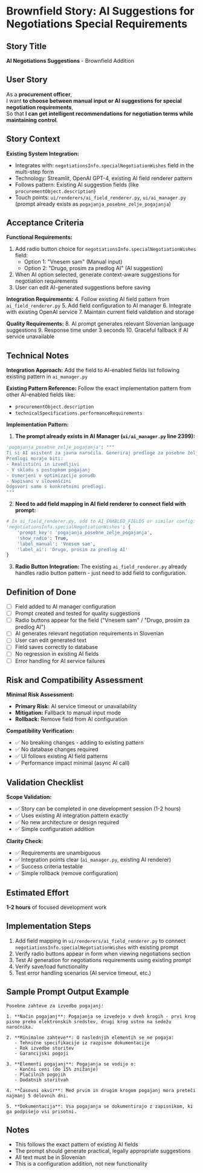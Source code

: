 # Brownfield Story: AI Suggestions for Negotiations Special Requirements

## Story Title
**AI Negotiations Suggestions** - Brownfield Addition

## User Story
As a **procurement officer**,  
I want **to choose between manual input or AI suggestions for special negotiation requirements**,  
So that **I can get intelligent recommendations for negotiation terms while maintaining control**.

## Story Context

**Existing System Integration:**
- Integrates with: `negotiationsInfo.specialNegotiationWishes` field in the multi-step form  
- Technology: Streamlit, OpenAI GPT-4, existing AI field renderer pattern
- Follows pattern: Existing AI suggestion fields (like `procurementObject.description`)
- Touch points: `ui/renderers/ai_field_renderer.py`, `ui/ai_manager.py` (prompt already exists as `pogajanja_posebne_zelje_pogajanja`)

## Acceptance Criteria

**Functional Requirements:**
1. Add radio button choice for `negotiationsInfo.specialNegotiationWishes` field:
   - Option 1: "Vnesem sam" (Manual input)
   - Option 2: "Drugo, prosim za predlog AI" (AI suggestion)
2. When AI option selected, generate context-aware suggestions for negotiation requirements
3. User can edit AI-generated suggestions before saving

**Integration Requirements:**
4. Follow existing AI field pattern from `ai_field_renderer.py`
5. Add field configuration to AI manager
6. Integrate with existing OpenAI service
7. Maintain current field validation and storage

**Quality Requirements:**
8. AI prompt generates relevant Slovenian language suggestions
9. Response time under 3 seconds
10. Graceful fallback if AI service unavailable

## Technical Notes

**Integration Approach:**
Add the field to AI-enabled fields list following existing pattern in `ai_manager.py`

**Existing Pattern Reference:**
Follow the exact implementation pattern from other AI-enabled fields like:
- `procurementObject.description`
- `technicalSpecifications.performanceRequirements`

**Implementation Pattern:**

1. **The prompt already exists in AI Manager (`ui/ai_manager.py` line 2399):**
```python
'pogajanja_posebne_zelje_pogajanja': """
Ti si AI asistent za javna naročila. Generiraj predloge za posebne želje v zvezi s pogajanji.
Predlogi morajo biti:
- Realistični in izvedljivi
- V skladu s postopkom pogajanj
- Usmerjeni v optimizacijo ponudb
- Napisani v slovenščini
Odgovori samo s konkretnimi predlogi.
"""
```

2. **Need to add field mapping in AI field renderer to connect field with prompt:**
```python
# In ai_field_renderer.py, add to AI_ENABLED_FIELDS or similar config:
'negotiationsInfo.specialNegotiationWishes': {
    'prompt_key': 'pogajanja_posebne_zelje_pogajanja',
    'show_radio': True,
    'label_manual': 'Vnesem sam',
    'label_ai': 'Drugo, prosim za predlog AI'
}
```

3. **Radio Button Integration:**
The existing `ai_field_renderer.py` already handles radio button pattern - just need to add field to configuration.

## Definition of Done

- [ ] Field added to AI manager configuration
- [ ] Prompt created and tested for quality suggestions
- [ ] Radio buttons appear for the field ("Vnesem sam" / "Drugo, prosim za predlog AI")
- [ ] AI generates relevant negotiation requirements in Slovenian
- [ ] User can edit generated text
- [ ] Field saves correctly to database
- [ ] No regression in existing AI fields
- [ ] Error handling for AI service failures

## Risk and Compatibility Assessment

**Minimal Risk Assessment:**
- **Primary Risk:** AI service timeout or unavailability
- **Mitigation:** Fallback to manual input mode
- **Rollback:** Remove field from AI configuration

**Compatibility Verification:**
- ✅ No breaking changes - adding to existing pattern
- ✅ No database changes required
- ✅ UI follows existing AI field patterns
- ✅ Performance impact minimal (async AI call)

## Validation Checklist

**Scope Validation:**
- ✅ Story can be completed in one development session (1-2 hours)
- ✅ Uses existing AI integration pattern exactly
- ✅ No new architecture or design required
- ✅ Simple configuration addition

**Clarity Check:**
- ✅ Requirements are unambiguous
- ✅ Integration points clear (`ai_manager.py`, existing AI renderer)
- ✅ Success criteria testable
- ✅ Simple rollback (remove configuration)

## Estimated Effort
**1-2 hours** of focused development work

## Implementation Steps
1. Add field mapping in `ui/renderers/ai_field_renderer.py` to connect `negotiationsInfo.specialNegotiationWishes` with existing prompt
2. Verify radio buttons appear in form when viewing negotiations section
3. Test AI generation for negotiations requirements using existing prompt
4. Verify save/load functionality
5. Test error handling scenarios (AI service timeout, etc.)

## Sample Prompt Output Example
```
Posebne zahteve za izvedbo pogajanj:

1. **Način pogajanj**: Pogajanja se izvedejo v dveh krogih - prvi krog pisno preko elektronskih sredstev, drugi krog ustno na sedežu naročnika.

2. **Minimalne zahteve**: O naslednjih elementih se ne pogaja:
   - Tehnične specifikacije iz razpisne dokumentacije
   - Rok izvedbe storitev
   - Garancijski pogoji

3. **Elementi pogajanj**: Pogajanja se vodijo o:
   - Končni ceni (do 15% znižanje)
   - Plačilnih pogojih
   - Dodatnih storitvah

4. **Časovni okvir**: Med prvim in drugim krogom pogajanj mora preteči najmanj 5 delovnih dni.

5. **Dokumentacija**: Vsa pogajanja se dokumentirajo z zapisnikom, ki ga podpišejo vsi prisotni.
```

## Notes
- This follows the exact pattern of existing AI fields
- The prompt should generate practical, legally appropriate suggestions
- All text must be in Slovenian
- This is a configuration addition, not new functionality